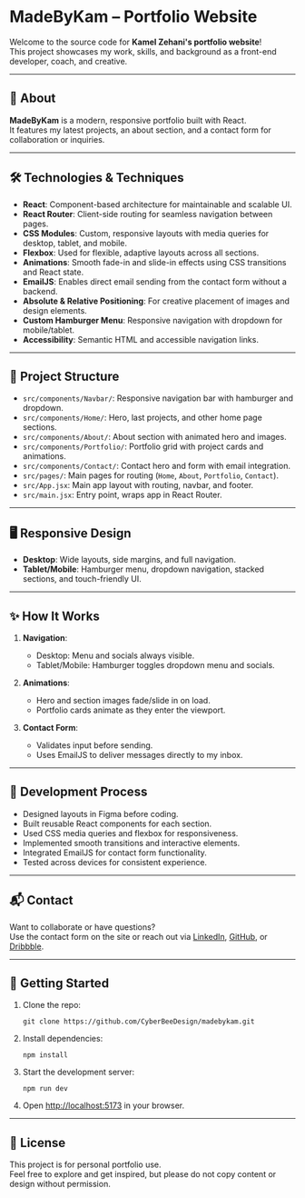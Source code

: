 # MadeByKam – Portfolio Website

Welcome to the source code for **Kamel Zehani's portfolio website**!  
This project showcases my work, skills, and background as a front-end developer, coach, and creative.

---

## 🚀 About

**MadeByKam** is a modern, responsive portfolio built with React.  
It features my latest projects, an about section, and a contact form for collaboration or inquiries.

---

## 🛠️ Technologies & Techniques

- **React**: Component-based architecture for maintainable and scalable UI.
- **React Router**: Client-side routing for seamless navigation between pages.
- **CSS Modules**: Custom, responsive layouts with media queries for desktop, tablet, and mobile.
- **Flexbox**: Used for flexible, adaptive layouts across all sections.
- **Animations**: Smooth fade-in and slide-in effects using CSS transitions and React state.
- **EmailJS**: Enables direct email sending from the contact form without a backend.
- **Absolute & Relative Positioning**: For creative placement of images and design elements.
- **Custom Hamburger Menu**: Responsive navigation with dropdown for mobile/tablet.
- **Accessibility**: Semantic HTML and accessible navigation links.

---

## 📄 Project Structure

- `src/components/Navbar/`: Responsive navigation bar with hamburger and dropdown.
- `src/components/Home/`: Hero, last projects, and other home page sections.
- `src/components/About/`: About section with animated hero and images.
- `src/components/Portfolio/`: Portfolio grid with project cards and animations.
- `src/components/Contact/`: Contact hero and form with email integration.
- `src/pages/`: Main pages for routing (`Home`, `About`, `Portfolio`, `Contact`).
- `src/App.jsx`: Main app layout with routing, navbar, and footer.
- `src/main.jsx`: Entry point, wraps app in React Router.

---

## 🖥️ Responsive Design

- **Desktop**: Wide layouts, side margins, and full navigation.
- **Tablet/Mobile**: Hamburger menu, dropdown navigation, stacked sections, and touch-friendly UI.

---

## ✨ How It Works

1. **Navigation**:  
   - Desktop: Menu and socials always visible.
   - Tablet/Mobile: Hamburger toggles dropdown menu and socials.

2. **Animations**:  
   - Hero and section images fade/slide in on load.
   - Portfolio cards animate as they enter the viewport.

3. **Contact Form**:  
   - Validates input before sending.
   - Uses EmailJS to deliver messages directly to my inbox.

---

## 📝 Development Process

- Designed layouts in Figma before coding.
- Built reusable React components for each section.
- Used CSS media queries and flexbox for responsiveness.
- Implemented smooth transitions and interactive elements.
- Integrated EmailJS for contact form functionality.
- Tested across devices for consistent experience.

---

## 📬 Contact

Want to collaborate or have questions?  
Use the contact form on the site or reach out via [LinkedIn](https://www.linkedin.com/in/kam-zehani), [GitHub](https://github.com/CyberBeeDesign), or [Dribbble](https://dribbble.com/CyberBeeDesign).

---

## 🏁 Getting Started

1. Clone the repo:
   ```
   git clone https://github.com/CyberBeeDesign/madebykam.git
   ```
2. Install dependencies:
   ```
   npm install
   ```
3. Start the development server:
   ```
   npm run dev
   ```
4. Open [http://localhost:5173](http://localhost:5173) in your browser.

---

## 📢 License

This project is for personal portfolio use.  
Feel free to explore and get inspired, but please do not copy content or design without permission.
 
 
